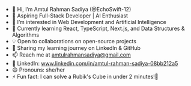 - 👋 Hi, I’m Amtul Rahman Sadiya (@EchoSwift-12)
- 🚀 Aspiring Full-Stack Developer | AI Enthusiast
- 👀 I’m interested in Web Development and Artificial Intelligence 
- 🌱 Currently learning React, TypeScript, Next.js, and Data Structures & Algorithms 
- 💡 Open to collaborations on open-source projects
- 📝 Sharing my learning journey on LinkedIn & GitHub
- 📫 Reach me at amtulrahmansadiya@gmail.com
- 📱 LinkedIn: www.linkedin.com/in/amtul-rahman-sadiya-08bb212a5
- 😄 Pronouns: she/her
- ⚡ Fun fact: I can solve a Rubik's Cube in under 2 minutes!🎲


